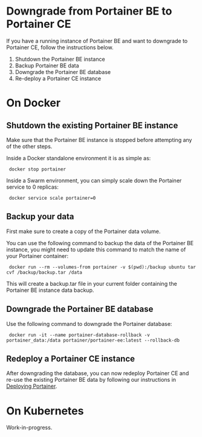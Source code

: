 # Downgrade from Portainer BE to Portainer CE

If you have a running instance of Portainer BE and want to downgrade to Portainer CE, follow the instructions below.

1. Shutdown the Portainer BE instance
2. Backup Portainer BE data
3. Downgrade the Portainer BE database
4. Re-deploy a Portainer CE instance

# On Docker

## Shutdown the existing Portainer BE instance

Make sure that the Portainer BE instance is stopped before attempting any of the other steps.

Inside a Docker standalone environment it is as simple as:

<pre><code> docker stop portainer</code></pre>

Inside a Swarm environment, you can simply scale down the Portainer service to 0 replicas:

<pre><code> docker service scale portainer=0</code></pre>

## Backup your data

First make sure to create a copy of the Portainer data volume.

You can use the following command to backup the data of the Portainer BE instance, you might need to update this command to match the name of your Portainer container:

<pre><code> docker run --rm --volumes-from portainer -v $(pwd):/backup ubuntu tar cvf /backup/backup.tar /data</code></pre>

This will create a backup.tar file in your current folder containing the Portainer BE instance data backup.

## Downgrade the Portainer BE database

Use the following command to downgrade the Portainer database:

<pre><code> docker run -it --name portainer-database-rollback -v portainer_data:/data portainer/portainer-ee:latest --rollback-db</code></pre>

## Redeploy a Portainer CE instance

After downgrading the database, you can now redeploy Portainer CE and re-use the existing Portainer BE data by following our instructions in [Deploying Portainer](/v2.0/deploy/linux.md).

# On Kubernetes

Work-in-progress.
